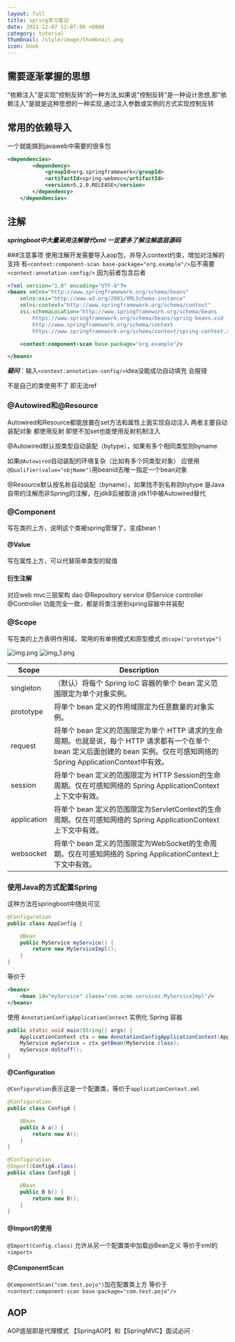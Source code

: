 ```yaml
---
layout: full
title: spring学习笔记
date: 2021-12-07 12:07:00 +0800
category: tutorial
thumbnail: /style/image/thumbnail.png
icon: book
---
```

## 需要逐渐掌握的思想

"依赖注入"是实现"控制反转"的一种方法,如果说"控制反转"是一种设计思想,那"依赖注入"是就是这种思想的一种实现,通过注入参数或实例的方式实现控制反转

## 常用的依赖导入

一个就能搞到javaweb中需要的很多包

```xml
<dependencies>
        <dependency>
            <groupId>org.springframework</groupId>
            <artifactId>spring-webmvc</artifactId>
            <version>5.2.0.RELEASE</version>
        </dependency>
    </dependencies>
```

## 注解

***springboot中大量采用注解替代xml 一定要多了解注解底层源码***

###注意事项
使用注解开发需要导入aop包，并导入context约束，增加对注解的支持
有`<context:component-scan base-package="org.example"/>`后不需要`<context:annotation-config/>`
因为前者包含后者

```xml
<?xml version="1.0" encoding="UTF-8"?>
<beans xmlns="http://www.springframework.org/schema/beans"
    xmlns:xsi="http://www.w3.org/2001/XMLSchema-instance"
    xmlns:context="http://www.springframework.org/schema/context"
    xsi:schemaLocation="http://www.springframework.org/schema/beans
        https://www.springframework.org/schema/beans/spring-beans.xsd
        http://www.springframework.org/schema/context
        https://www.springframework.org/schema/context/spring-context.xsd">

    <context:component-scan base-package="org.example"/>

</beans>
```

***疑问***：输入`<context:annotation-config/>`idea没能成功自动填充 会报错

不是自己的类使用不了 即无法ref

### @Autowired和@Resource

Autowired和Resource都能放置在set方法和属性上面实现自动注入
两者主要自动装配对象
都使用反射 即使不加set也能使用反射机制注入

@Autowired默认按类型自动装配（bytype），如果有多个相同类型则byname

如果`@Autowired`自动装配的环境复杂（比如有多个同类型对象）
应使用`@Qualifier(value="objName")`用beanid去唯一指定一个bean对象

@Resource默认按名称自动装配（byname），如果找不到名称则bytype
是Java自带的注解而非Spring的注解，在jdk8后被取消 jdk11中被Autowired替代

### @Component

写在类的上方，说明这个类被spring管理了，变成bean！

#### @Value

写在属性上方，可以代替简单类型的赋值

#### 衍生注解

对应web mvc三层架构
dao @Repository
service @Service
controller @Controller
功能完全一致，都是将类注册到spring容器中并装配

### @Scope

写在类的上方表明作用域，常用的有单例模式和原型模式
`@Scope("prototype")`

![img.png](img.png)
![img_1.png](img_1.png)


| Scope | Description |
| - | - |
| singleton | （默认）将每个 Spring IoC 容器的单个 bean 定义范围限定为单个对象实例。 |
| prototype | 将单个 bean 定义的作用域限定为任意数量的对象实例。 |
| request | 将单个 bean 定义的范围限定为单个 HTTP 请求的生命周期。也就是说，每个 HTTP 请求都有一个在单个 bean 定义后面创建的 bean 实例。仅在可感知网络的 Spring ApplicationContext中有效。 |
| session | 将单个 bean 定义的范围限定为 HTTP Session的生命周期。仅在可感知网络的 Spring ApplicationContext上下文中有效。 |
| application | 将单个 bean 定义的范围限定为ServletContext的生命周期。仅在可感知网络的 Spring ApplicationContext上下文中有效。 |
| websocket | 将单个 bean 定义的范围限定为WebSocket的生命周期。仅在可感知网络的 Spring ApplicationContext上下文中有效。 |

### 使用Java的方式配置Spring

这种方法在springboot中随处可见

```java
@Configuration
public class AppConfig {

    @Bean
    public MyService myService() {
        return new MyServiceImpl();
    }
}
```

等价于

```xml
<beans>
    <bean id="myService" class="com.acme.services.MyServiceImpl"/>
</beans>
```

使用 `AnnotationConfigApplicationContext` 实例化 Spring 容器

```java
public static void main(String[] args) {
    ApplicationContext ctx = new AnnotationConfigApplicationContext(AppConfig.class);
    MyService myService = ctx.getBean(MyService.class);
    myService.doStuff();
}
```

#### @Configuration

`@Configuration`表示这是一个配置类，等价于`applicationContext.xml`

```java
@Configuration
public class ConfigA {

    @Bean
    public A a() {
        return new A();
    }
}

@Configuration
@Import(ConfigA.class)
public class ConfigB {

    @Bean
    public B b() {
        return new B();
    }
}
```

#### @Import的使用

`@Import(Config.class)` 允许从另一个配置类中加载@Bean定义
等价于xml的`<import>`

#### @ComponentScan

`@ComponentScan("com.test.pojo")`加在配置类上方
等价于
`<context:component-scan base-package="com.test.pojo"/>`

## AOP

AOP底层即是代理模式
【SpringAOP】和【SpringMVC】面试必问
·
